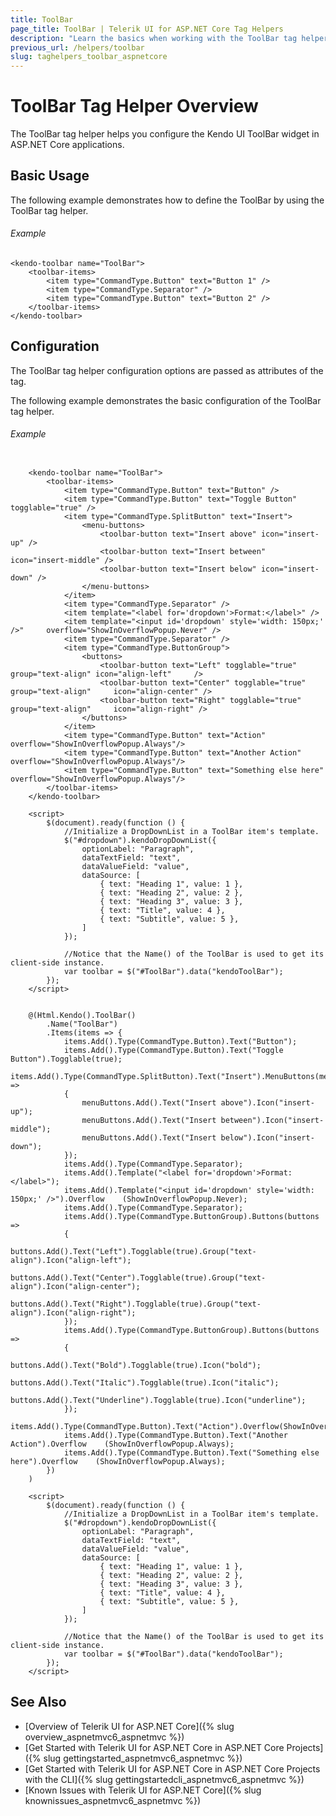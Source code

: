 ```yaml
---
title: ToolBar
page_title: ToolBar | Telerik UI for ASP.NET Core Tag Helpers
description: "Learn the basics when working with the ToolBar tag helper for ASP.NET Core (MVC 6 or ASP.NET Core MVC)."
previous_url: /helpers/toolbar
slug: taghelpers_toolbar_aspnetcore
---
```


# ToolBar Tag Helper Overview

The ToolBar tag helper helps you configure the Kendo UI ToolBar widget in ASP.NET Core applications.

## Basic Usage

The following example demonstrates how to define the ToolBar by using the ToolBar tag helper.

###### Example

    <kendo-toolbar name="ToolBar">
        <toolbar-items>
            <item type="CommandType.Button" text="Button 1" />
            <item type="CommandType.Separator" />
            <item type="CommandType.Button" text="Button 2" />
        </toolbar-items>
    </kendo-toolbar>

## Configuration

The ToolBar tag helper configuration options are passed as attributes of the tag.

The following example demonstrates the basic configuration of the ToolBar tag helper.

###### Example

```tab-tagHelper

    <kendo-toolbar name="ToolBar">
        <toolbar-items>
            <item type="CommandType.Button" text="Button" />
            <item type="CommandType.Button" text="Toggle Button" togglable="true" />
            <item type="CommandType.SplitButton" text="Insert">
                <menu-buttons>
                    <toolbar-button text="Insert above" icon="insert-up" />
                    <toolbar-button text="Insert between" icon="insert-middle" />
                    <toolbar-button text="Insert below" icon="insert-down" />
                </menu-buttons>
            </item>
            <item type="CommandType.Separator" />
            <item template="<label for='dropdown'>Format:</label>" />
            <item template="<input id='dropdown' style='width: 150px;' />"     overflow="ShowInOverflowPopup.Never" />
            <item type="CommandType.Separator" />
            <item type="CommandType.ButtonGroup">
                <buttons>
                    <toolbar-button text="Left" togglable="true" group="text-align" icon="align-left"     />
                    <toolbar-button text="Center" togglable="true" group="text-align"     icon="align-center" />
                    <toolbar-button text="Right" togglable="true" group="text-align"     icon="align-right" />
                </buttons>
            </item>
            <item type="CommandType.Button" text="Action" overflow="ShowInOverflowPopup.Always"/>
            <item type="CommandType.Button" text="Another Action"     overflow="ShowInOverflowPopup.Always"/>
            <item type="CommandType.Button" text="Something else here"     overflow="ShowInOverflowPopup.Always"/>
        </toolbar-items>
    </kendo-toolbar>

    <script>
        $(document).ready(function () {
            //Initialize a DropDownList in a ToolBar item's template.
            $("#dropdown").kendoDropDownList({
                optionLabel: "Paragraph",
                dataTextField: "text",
                dataValueField: "value",
                dataSource: [
                    { text: "Heading 1", value: 1 },
                    { text: "Heading 2", value: 2 },
                    { text: "Heading 3", value: 3 },
                    { text: "Title", value: 4 },
                    { text: "Subtitle", value: 5 },
                ]
            });

            //Notice that the Name() of the ToolBar is used to get its client-side instance.
            var toolbar = $("#ToolBar").data("kendoToolBar");
        });
    </script>
```
```tab-cshtml

    @(Html.Kendo().ToolBar()
        .Name("ToolBar")
        .Items(items => {
            items.Add().Type(CommandType.Button).Text("Button");
            items.Add().Type(CommandType.Button).Text("Toggle Button").Togglable(true);
            items.Add().Type(CommandType.SplitButton).Text("Insert").MenuButtons(menuButtons =>
            {
                menuButtons.Add().Text("Insert above").Icon("insert-up");
                menuButtons.Add().Text("Insert between").Icon("insert-middle");
                menuButtons.Add().Text("Insert below").Icon("insert-down");
            });
            items.Add().Type(CommandType.Separator);
            items.Add().Template("<label for='dropdown'>Format:</label>");
            items.Add().Template("<input id='dropdown' style='width: 150px;' />").Overflow    (ShowInOverflowPopup.Never);
            items.Add().Type(CommandType.Separator);
            items.Add().Type(CommandType.ButtonGroup).Buttons(buttons =>
            {
                buttons.Add().Text("Left").Togglable(true).Group("text-align").Icon("align-left");
                buttons.Add().Text("Center").Togglable(true).Group("text-align").Icon("align-center");
                buttons.Add().Text("Right").Togglable(true).Group("text-align").Icon("align-right");
            });
            items.Add().Type(CommandType.ButtonGroup).Buttons(buttons =>
            {
                buttons.Add().Text("Bold").Togglable(true).Icon("bold");
                buttons.Add().Text("Italic").Togglable(true).Icon("italic");
                buttons.Add().Text("Underline").Togglable(true).Icon("underline");
            });
            items.Add().Type(CommandType.Button).Text("Action").Overflow(ShowInOverflowPopup.Always);
            items.Add().Type(CommandType.Button).Text("Another Action").Overflow    (ShowInOverflowPopup.Always);
            items.Add().Type(CommandType.Button).Text("Something else here").Overflow    (ShowInOverflowPopup.Always);
        })
    )

    <script>
        $(document).ready(function () {
            //Initialize a DropDownList in a ToolBar item's template.
            $("#dropdown").kendoDropDownList({
                optionLabel: "Paragraph",
                dataTextField: "text",
                dataValueField: "value",
                dataSource: [
                    { text: "Heading 1", value: 1 },
                    { text: "Heading 2", value: 2 },
                    { text: "Heading 3", value: 3 },
                    { text: "Title", value: 4 },
                    { text: "Subtitle", value: 5 },
                ]
            });

            //Notice that the Name() of the ToolBar is used to get its client-side instance.
            var toolbar = $("#ToolBar").data("kendoToolBar");
        });
    </script>
```

## See Also

* [Overview of Telerik UI for ASP.NET Core]({% slug overview_aspnetmvc6_aspnetmvc %})
* [Get Started with Telerik UI for ASP.NET Core in ASP.NET Core Projects]({% slug gettingstarted_aspnetmvc6_aspnetmvc %})
* [Get Started with Telerik UI for ASP.NET Core in ASP.NET Core Projects with the CLI]({% slug gettingstartedcli_aspnetmvc6_aspnetmvc %})
* [Known Issues with Telerik UI for ASP.NET Core]({% slug knownissues_aspnetmvc6_aspnetmvc %})

